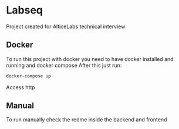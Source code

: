 # Labseq
Project created for AlticeLabs technical interview

## Docker

To run this project with docker you need to have docker installed and running and docker compose
After this just run:
```sh
docker-compose up
```

Access http

## Manual

To run manually check the redme inside the backend and frontend